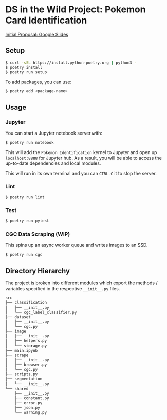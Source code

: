 # DS in the Wild Project: Pokemon Card Identification

[Initial Proposal: Google Slides](https://docs.google.com/presentation/d/1t7WQ5hytdsKvZk0Yyzdm0pFz0CW3NU4ZImZ9vTHxLuE/edit?usp=sharing)

## Setup

```sh
$ curl -sSL https://install.python-poetry.org | python3 -
$ poetry install
$ poetry run setup
```

To add packages, you can use:

```sh
$ poetry add <package-name>
```

## Usage

### Jupyter

You can start a Jupyter notebook server with:

```sh
$ poetry run notebook
```

This will add the `Pokemon Identification` kernel to Jupyter and open up `localhost:8888` for Jupyter hub. As a result, you will be able to access the up-to-date dependencies and local modules.

This will run in its own terminal and you can `CTRL-C` it to stop the server.

### Lint

```sh
$ poetry run lint
```

### Test

```sh
$ poetry run pytest
```

### CGC Data Scraping (WIP)

This spins up an async worker queue and writes images to an SSD.

```sh
$ poetry run cgc
```

## Directory Hierarchy

The project is broken into different modules which export the methods / variables specified in the respective `__init__.py` files.

```sh
src
├── classification
│   ├── __init__.py
│   └── cgc_label_classifier.py
├── dataset
│   ├── __init__.py
│   └── cgc.py
├── image
│   ├── __init__.py
│   ├── helpers.py
│   └── storage.py
├── main.ipynb
├── scrape
│   ├── __init__.py
│   ├── browser.py
│   └── cgc.py
├── scripts.py
├── segmentation
│   └── __init__.py
└── shared
    ├── __init__.py
    ├── constant.py
    ├── error.py
    ├── json.py
    └── warning.py
```
